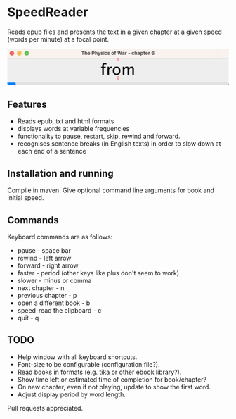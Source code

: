 # SpeedReader

Reads epub files and presents the text in a given chapter at a given speed (words per minute) at a focal point.

![](resources/screenshot.png)

## Features
* Reads epub, txt and html formats
* displays words at variable frequencies
* functionality to pause, restart, skip, rewind and forward.
* recognises sentence breaks (in English texts) in order to slow down at each end of a sentence

## Installation and running
Compile in maven. Give optional command line arguments for book and initial speed.

## Commands
Keyboard commands are as follows:
* pause - space bar
* rewind - left arrow
* forward - right arrow
* faster - period (other keys like plus don't seem to work)
* slower - minus or comma
* next chapter - n
* previous chapter - p
* open a different book - b
* speed-read the clipboard - c
* quit - q

## TODO
* Help window with all keyboard shortcuts.
* Font-size to be configurable (configuration file?).
* Read books in formats (e.g. tika or other ebook library?).
* Show time left or estimated time of completion for book/chapter?
* On new chapter, even if not playing, update to show the first word.
* Adjust display period by word length.

Pull requests appreciated.
